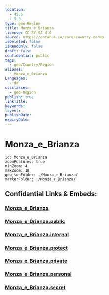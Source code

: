 ```yaml
---
location:
  - 45.6
  - 9.3
type: geo-Region
title: Monza_e_Brianza
license: CC BY-SA 4.0
source: https://datahub.io/core/country-codes
isDeleted: false
isReadOnly: false
draft: false
confidential: public
tags:
  - geo/Country/Region
aliases:
  - Monza_e_Brianza
Languages:
  - de
cssclasses:
  - geo-Region
publish: true
linkTitle:
keywords:
layout:
publishDate:
expiryDate:
---
```


# Monza_e_Brianza

```leaflet
id: Monza_e_Brianza
zoomFeatures: true 
minZoom: 4 
maxZoom: 18
geojsonFolder: ./Monza_e_Brianza/
markerFolder: ./Monza_e_Brianza/
```


## Confidential Links & Embeds: 

### [Monza_e_Brianza](/_Standards/Earth/Continent/Europe/Europe~South/Italy/regions~Italy/Lombardy/Monza_e_Brianza.md) 

### [Monza_e_Brianza.public](/_public/Earth/Continent/Europe/Europe~South/Italy/regions~Italy/Lombardy/Monza_e_Brianza.public.md) 

### [Monza_e_Brianza.internal](/_internal/Earth/Continent/Europe/Europe~South/Italy/regions~Italy/Lombardy/Monza_e_Brianza.internal.md) 

### [Monza_e_Brianza.protect](/_protect/Earth/Continent/Europe/Europe~South/Italy/regions~Italy/Lombardy/Monza_e_Brianza.protect.md) 

### [Monza_e_Brianza.private](/_private/Earth/Continent/Europe/Europe~South/Italy/regions~Italy/Lombardy/Monza_e_Brianza.private.md) 

### [Monza_e_Brianza.personal](/_personal/Earth/Continent/Europe/Europe~South/Italy/regions~Italy/Lombardy/Monza_e_Brianza.personal.md) 

### [Monza_e_Brianza.secret](/_secret/Earth/Continent/Europe/Europe~South/Italy/regions~Italy/Lombardy/Monza_e_Brianza.secret.md)

